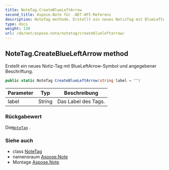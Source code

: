 ```yaml
---
title: NoteTag.CreateBlueLeftArrow
second_title: Aspose.Note für .NET-API-Referenz
description: NoteTag methode. Erstellt ein neues NotizTag mit BlueLeftArrowSymbol und angegebener Beschriftung.
type: docs
weight: 120
url: /de/net/aspose.note/notetag/createblueleftarrow/
---
```

## NoteTag.CreateBlueLeftArrow method

Erstellt ein neues Notiz-Tag mit BlueLeftArrow-Symbol und angegebener Beschriftung.

```csharp
public static NoteTag CreateBlueLeftArrow(string label = "")
```

| Parameter | Typ | Beschreibung |
| --- | --- | --- |
| label | String | Das Label des Tags. |

### Rückgabewert

Die[`NoteTag`](../) .

### Siehe auch

* class [NoteTag](../)
* namensraum [Aspose.Note](../../notetag/)
* Montage [Aspose.Note](../../../)


